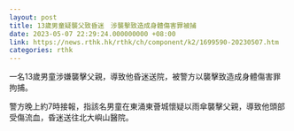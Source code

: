 ```yaml
---
layout: post
title: 13歲男童疑襲父致昏迷　涉襲擊致造成身體傷害罪被捕
date: 2023-05-07 22:29:24.000000000 +08:00
link: https://news.rthk.hk/rthk/ch/component/k2/1699590-20230507.htm
categories: rthk
---
```


一名13歲男童涉嫌襲擊父親，導致他昏迷送院，被警方以襲擊致造成身體傷害罪拘捕。

警方晚上約7時接報，指該名男童在東涌東薈城懷疑以雨傘襲擊父親，導致他頭部受傷流血，昏迷送往北大嶼山醫院。
